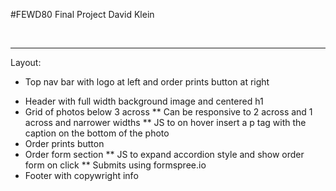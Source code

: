 #FEWD80 Final Project
David Klein

<br>

---

Layout:
* Top nav bar with logo at left and order prints button at right
<!-- ** Order prints button links to order prints section
** Sticky nav, position fixed
** JS function to expand order form -->
* Header with full width background image and centered h1
* Grid of photos below 3 across
** Can be responsive to 2 across and 1 across and narrower widths
** JS to on hover insert a p tag with the caption on the bottom of the photo
* Order prints button
* Order form section
** JS to expand accordion style and show order form on click
** Submits using formspree.io
* Footer with copywright info
